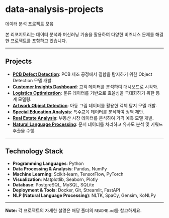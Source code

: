 # data-analysis-projects
데이터 분석 프로젝트 모음

본 리포지토리는 데이터 분석과 머신러닝 기술을 활용하여 다양한 비즈니스 문제를 해결한 프로젝트를 포함하고 있습니다.

---

## Projects
- [**PCB Defect Detection**](./pcb-defect-detection): PCB 제조 공정에서 결함을 탐지하기 위한 Object Detection 모델 개발.
- [**Customer Insights Dashboard**](./customer-insights-dashboard): 고객 데이터를 분석하여 대시보드로 시각화.
- [**Logistics Optimization**](./logistics-optimization): 물류 데이터를 기반으로 효율성을 극대화하기 위한 통계 모델링.
- [**Artwork Object Detection**](./artwork-object-detection): 아동 그림 데이터를 활용한 객체 탐지 모델 개발.
- [**Special Education Analysis**](./special-education-analysis): 특수교육 데이터를 분석하여 정책 제안.
- [**Real Estate Analysis**](./real-estate-analysis): 부동산 시장 데이터를 분석하여 가격 예측 모델 개발.
- [**Natural Language Processing**](./natural-language-processing): 문서 데이터를 처리하고 유사도 분석 및 키워드 추출을 수행.
---

## Technology Stack
- **Programming Languages**: Python
- **Data Processing & Analysis**: Pandas, NumPy
- **Machine Learning**: Scikit-learn, TensorFlow, PyTorch
- **Visualization**: Matplotlib, Seaborn, Plotly
- **Database**: PostgreSQL, MySQL, SQLite
- **Deployment & Tools**: Docker, Git, Streamlit, FastAPI
- **NLP (Natural Language Processing)**: NLTK, SpaCy, Gensim, KoNLPy

---

**Note:** 각 프로젝트의 자세한 설명은 해당 폴더의 `README.md`를 참고하세요.